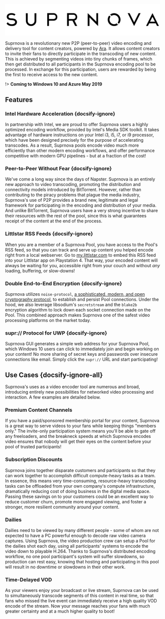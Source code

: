 <!--# Suprnova Documentation -->

<!-- ![suprnova](http://lims.littlstar.com/streamData/splash.png "Suprnova Logo") -->
![suprnova](images/splash.png "Suprnova Logo")

Suprnova is a revolutionary new P2P (peer-to-peer) video encoding and delivery tool for content creators, powered by [Ara](https://ara.one/). It allows content creators to invite their fans to directly participate in the transcoding of new content. This is achieved by segmenting videos into tiny chunks of frames, which then get distributed to all participants in the Suprnova encoding pool to be processed. In exchange for this participation, users are rewarded by being the first to receive access to the new content.

!> **Coming to Windows 10 and Azure May 2019**

## Features

### Intel Hardware Acceleration {docsify-ignore}

<!-- ![intel](images/mediasdk.png "Intel Media SDK") --> 

In partnership with Intel, we are proud to offer Suprnova users a highly optimized encoding workflow, provided by Intel's Media SDK toolkit. It takes advantage of hardware instructions on your Intel i3, i5, i7, or i9 processor, which have been designed precisely for the purpose of accelerating transcodes. As a result, Suprnova pools encode video much more efficiently than other modern encoding workflows, and offer performance competitive with modern GPU pipelines - but at a fraction of
the cost!

### Peer-to-Peer Without Fear {docsify-ignore}

<!-- ![ara](images/ara.png "Ara") --> 

We've come a long way since the days of Napster. Suprnova is an entirely new approach to video transcoding, promoting the distribution and connectivity models introduced by BitTorrent. However, rather than contributing to the piracy problems that plague the media industry, Suprnova's use of P2P provides a brand new, legitimate and legal framework for participating in the encoding and distribution of your media. And unlike BitTorrent,
Suprnova users have a very strong incentive to share their resources with the rest of the pool, since this is what guarantees receipt of the content at the end of the process.



###  Littlstar RSS Feeds {docsify-ignore}

<!-- ![rss](images/rss.png "RSS Feed") -->

When you are a member of a Suprnova Pool, you have access to the Pool's RSS feed, so that you can track and serve up content you helped encode right from a local webserver. Go to [my.littlstar.com](https://my.littlstar.com) to embed this RSS feed into your Littlstar app on Playstation 4. That way, your encoded content will always be waiting for you, accessible right from your couch and without *any* loading, buffering, or slow-downs!

### Double End-to-End Encryption {docsify-ignore}

<!-- ![e2e](images/e2e.png "End to End Squared") --> 

Suprnova utilizes `noise-protocol`, [a sophisticated, modern, and open cryptography protocol](https://noiseprotocol.org/noise.html), to establish and persist Pool connections. Under the hood, we also leverage libsodium's `secretstream` and the `blake2b` encryption algorithm to lock down each socket connection made on the Pool. This combined approach makes Suprnova one of the safest video processing platforms on the market today.

### supr:// Protocol for UWP {docsify-ignore}

Suprnova GUI generates a simple web address for your Suprnova Pool, which Windows 10 users can click to immediately join and begin working on your content! No more sharing of secret keys and passwords over insecure connections like email. Simply click the `supr://` URL and start participating!

## Use Cases {docsify-ignore-all}

Suprnova's uses as a video encoder tool are numerous and broad, introducing entirely new possibilities for networked video processing and interaction. A few examples are detailed below.

<!-- ### Sports Betting Pools

Suprnova was built to foster strong and committed communities, joined together by a common content interest. This allows ambitious media firms a whole new way to target and engage their fans, presenting exciting monetization opportunities, such as sports betting. Sports networks are facing the monumental challenge of migrating their broadcasting and delivery services to OTW, and fans have high quality and low latency expectations. Suprnova provides a safe, secure, and reliable peer-to-peer network through which fans can conduct legal gambling activities, making it easy to comply with all local and federal gambling regulations. The revenues generated from these activities deliver a higher margin per broadcast, while also reducing the streaming footprint! -->

### Premium Content Channels

If you have a paid/sponsored membership portal for your content, Suprnova is a great way to serve videos to your fans while keeping things "members only." The invite-only participation system means you'll be able to gate off any freeloaders, and the breakneck speeds at which Suprnova encodes video ensures that nobody will get their eyes on the content before your pool of trusted participants!

### Subscription Discounts

Suprnova joins together disparate customers and participants so that they can work together to accomplish difficult compute-heavy tasks as a team. In essence, this means very time-consuming, resource-heavy transcoding tasks can be offloaded from your own company's compute infrastructure, dramatically reducing cost of doing business in the digital media space. Passing these savings on to your customers could be an excellent way to reduce customer churn, promote more engaged viewing, and foster
a stronger, more resilient community around your content.

### Dailies

Dailies need to be viewed by many different people - some of whom are not expected to have a PC powerful enough to decode raw video camera captures. Using Suprnova, the video production crew can setup a Pool for the dailies shot each day, using all participants' systems to encode the video down to playable H.264. Thanks to Suprnova's distributed encoding workflow, no one pool participant's system will suffer slowdowns, so production can rest easy, knowing that hosting and participating
in this pool will result in no downtime or slowdowns in their other work.

### Time-Delayed VOD

As your viewers enjoy your broadcast or live stream, Suprnova can be used to simultaneously transcode segments of this content in real time, so that fans who missed the live event can immediately receive a high quality VOD encode of the stream. Now your message reaches your fans with much greater certainty and at a much higher quality to boot!
